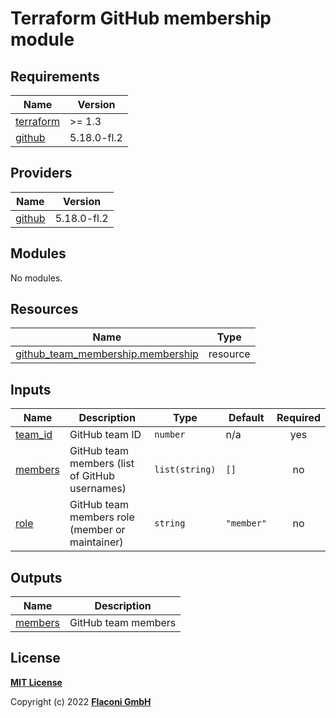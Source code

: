 # Terraform GitHub membership module

<!-- BEGINNING OF PRE-COMMIT-TERRAFORM DOCS HOOK -->
## Requirements

| Name | Version |
|------|---------|
| <a name="requirement_terraform"></a> [terraform](#requirement\_terraform) | >= 1.3 |
| <a name="requirement_github"></a> [github](#requirement\_github) | 5.18.0-fl.2 |

## Providers

| Name | Version |
|------|---------|
| <a name="provider_github"></a> [github](#provider\_github) | 5.18.0-fl.2 |

## Modules

No modules.

## Resources

| Name | Type |
|------|------|
| [github_team_membership.membership](https://registry.terraform.io/providers/flaconi/github/5.18.0-fl.2/docs/resources/team_membership) | resource |

## Inputs

| Name | Description | Type | Default | Required |
|------|-------------|------|---------|:--------:|
| <a name="input_team_id"></a> [team\_id](#input\_team\_id) | GitHub team ID | `number` | n/a | yes |
| <a name="input_members"></a> [members](#input\_members) | GitHub team members (list of GitHub usernames) | `list(string)` | `[]` | no |
| <a name="input_role"></a> [role](#input\_role) | GitHub team members role (member or maintainer) | `string` | `"member"` | no |

## Outputs

| Name | Description |
|------|-------------|
| <a name="output_members"></a> [members](#output\_members) | GitHub team members |

<!-- END OF PRE-COMMIT-TERRAFORM DOCS HOOK -->


## License

**[MIT License](../../LICENSE)**

Copyright (c) 2022 **[Flaconi GmbH](https://github.com/flaconi)**
